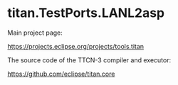# titan.TestPorts.LANL2asp

Main project page:

https://projects.eclipse.org/projects/tools.titan

The source code of the TTCN-3 compiler and executor:

https://github.com/eclipse/titan.core
